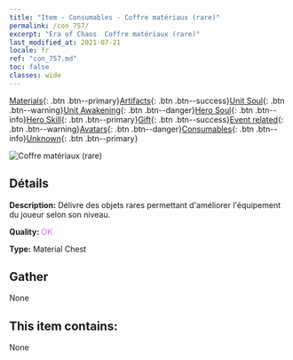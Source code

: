 ```yaml
---
title: "Item - Consumables - Coffre matériaux (rare)"
permalink: /con_757/
excerpt: "Era of Chaos  Coffre matériaux (rare)"
last_modified_at: 2021-07-21
locale: fr
ref: "con_757.md"
toc: false
classes: wide
---
```

 [Materials](/ItemsFR/){: .btn .btn--primary}[Artifacts](/ItemsFR/Artifacts/){: .btn .btn--success}[Unit Soul](/ItemsFR/UnitSoul/){: .btn .btn--warning}[Unit Awakening](/ItemsFR/UnitAwakening/){: .btn .btn--danger}[Hero Soul](/ItemsFR/HeroSoul/){: .btn .btn--info}[Hero Skill](/ItemsFR/HeroSkill/){: .btn .btn--primary}[Gift](/ItemsFR/Gift/){: .btn .btn--success}[Event related](/ItemsFR/Events/){: .btn .btn--warning}[Avatars](/ItemsFR/Avatars/){: .btn .btn--danger}[Consumables](/ItemsFR/Consumables/){: .btn .btn--info}[Unknown](/ItemsFR/Unknown/){: .btn .btn--primary}

 ![Coffre matériaux (rare)](/images/t/i_304001.png)

## Détails
 **Description:** Délivre des objets rares permettant d'améliorer l'équipement du joueur selon son niveau.

 **Quality:** <span style="color: #DA70D6">OK</span>

 **Type:** Material Chest

## Gather

  None

## This item contains:

  None

